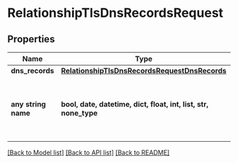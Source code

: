 # RelationshipTlsDnsRecordsRequest


## Properties
Name | Type | Description | Notes
------------ | ------------- | ------------- | -------------
**dns_records** | [**RelationshipTlsDnsRecordsRequestDnsRecords**](RelationshipTlsDnsRecordsRequestDnsRecords.md) |  | [optional] 
**any string name** | **bool, date, datetime, dict, float, int, list, str, none_type** | any string name can be used but the value must be the correct type | [optional]

[[Back to Model list]](../README.md#documentation-for-models) [[Back to API list]](../README.md#documentation-for-api-endpoints) [[Back to README]](../README.md)


